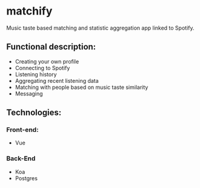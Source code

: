 # matchify
Music taste based matching and statistic aggregation app linked to Spotify.

## Functional description:
* Creating your own profile
* Connecting to Spotify
* Listening history
* Aggregating recent listening data
* Matching with people based on music taste similarity
* Messaging

## Technologies:
### Front-end:
* Vue
### Back-End
* Koa
* Postgres
